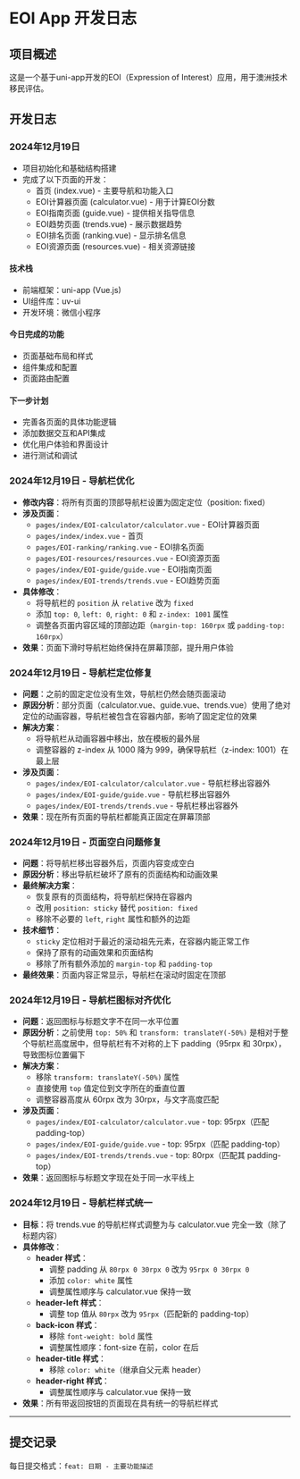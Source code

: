 # EOI App 开发日志

## 项目概述
这是一个基于uni-app开发的EOI（Expression of Interest）应用，用于澳洲技术移民评估。

## 开发日志

### 2024年12月19日
- 项目初始化和基础结构搭建
- 完成了以下页面的开发：
  - 首页 (index.vue) - 主要导航和功能入口
  - EOI计算器页面 (calculator.vue) - 用于计算EOI分数
  - EOI指南页面 (guide.vue) - 提供相关指导信息
  - EOI趋势页面 (trends.vue) - 展示数据趋势
  - EOI排名页面 (ranking.vue) - 显示排名信息
  - EOI资源页面 (resources.vue) - 相关资源链接

#### 技术栈
- 前端框架：uni-app (Vue.js)
- UI组件库：uv-ui
- 开发环境：微信小程序

#### 今日完成的功能
- 页面基础布局和样式
- 组件集成和配置
- 页面路由配置

#### 下一步计划
- 完善各页面的具体功能逻辑
- 添加数据交互和API集成
- 优化用户体验和界面设计
- 进行测试和调试

### 2024年12月19日 - 导航栏优化
- **修改内容**：将所有页面的顶部导航栏设置为固定定位（position: fixed）
- **涉及页面**：
  - `pages/index/EOI-calculator/calculator.vue` - EOI计算器页面
  - `pages/index/index.vue` - 首页
  - `pages/EOI-ranking/ranking.vue` - EOI排名页面
  - `pages/EOI-resources/resources.vue` - EOI资源页面
  - `pages/index/EOI-guide/guide.vue` - EOI指南页面
  - `pages/index/EOI-trends/trends.vue` - EOI趋势页面
- **具体修改**：
  - 将导航栏的 `position` 从 `relative` 改为 `fixed`
  - 添加 `top: 0`, `left: 0`, `right: 0` 和 `z-index: 1001` 属性
  - 调整各页面内容区域的顶部边距（`margin-top: 160rpx` 或 `padding-top: 160rpx`）
- **效果**：页面下滑时导航栏始终保持在屏幕顶部，提升用户体验

### 2024年12月19日 - 导航栏定位修复
- **问题**：之前的固定定位没有生效，导航栏仍然会随页面滚动
- **原因分析**：部分页面（calculator.vue、guide.vue、trends.vue）使用了绝对定位的动画容器，导航栏被包含在容器内部，影响了固定定位的效果
- **解决方案**：
  - 将导航栏从动画容器中移出，放在模板的最外层
  - 调整容器的 z-index 从 1000 降为 999，确保导航栏（z-index: 1001）在最上层
- **涉及页面**：
  - `pages/index/EOI-calculator/calculator.vue` - 导航栏移出容器外
  - `pages/index/EOI-guide/guide.vue` - 导航栏移出容器外  
  - `pages/index/EOI-trends/trends.vue` - 导航栏移出容器外
- **效果**：现在所有页面的导航栏都能真正固定在屏幕顶部

### 2024年12月19日 - 页面空白问题修复
- **问题**：将导航栏移出容器外后，页面内容变成空白
- **原因分析**：移出导航栏破坏了原有的页面结构和动画效果
- **最终解决方案**：
  - 恢复原有的页面结构，将导航栏保持在容器内
  - 改用 `position: sticky` 替代 `position: fixed`
  - 移除不必要的 `left`, `right` 属性和额外的边距
- **技术细节**：
  - `sticky` 定位相对于最近的滚动祖先元素，在容器内能正常工作
  - 保持了原有的动画效果和页面结构
  - 移除了所有额外添加的 `margin-top` 和 `padding-top`
- **最终效果**：页面内容正常显示，导航栏在滚动时固定在顶部

### 2024年12月19日 - 导航栏图标对齐优化
- **问题**：返回图标与标题文字不在同一水平位置
- **原因分析**：之前使用 `top: 50%` 和 `transform: translateY(-50%)` 是相对于整个导航栏高度居中，但导航栏有不对称的上下 padding（95rpx 和 30rpx），导致图标位置偏下
- **解决方案**：
  - 移除 `transform: translateY(-50%)` 属性
  - 直接使用 `top` 值定位到文字所在的垂直位置
  - 调整容器高度从 60rpx 改为 30rpx，与文字高度匹配
- **涉及页面**：
  - `pages/index/EOI-calculator/calculator.vue` - top: 95rpx（匹配 padding-top）
  - `pages/index/EOI-guide/guide.vue` - top: 95rpx（匹配 padding-top）
  - `pages/index/EOI-trends/trends.vue` - top: 80rpx（匹配其 padding-top）
- **效果**：返回图标与标题文字现在处于同一水平线上

### 2024年12月19日 - 导航栏样式统一
- **目标**：将 trends.vue 的导航栏样式调整为与 calculator.vue 完全一致（除了标题内容）
- **具体修改**：
  - **header 样式**：
    - 调整 padding 从 `80rpx 0 30rpx 0` 改为 `95rpx 0 30rpx 0`
    - 添加 `color: white` 属性
    - 调整属性顺序与 calculator.vue 保持一致
  - **header-left 样式**：
    - 调整 top 值从 `80rpx` 改为 `95rpx`（匹配新的 padding-top）
  - **back-icon 样式**：
    - 移除 `font-weight: bold` 属性
    - 调整属性顺序：font-size 在前，color 在后
  - **header-title 样式**：
    - 移除 `color: white`（继承自父元素 header）
  - **header-right 样式**：
    - 调整属性顺序与 calculator.vue 保持一致
- **效果**：所有带返回按钮的页面现在具有统一的导航栏样式

---

## 提交记录
每日提交格式：`feat: 日期 - 主要功能描述`


